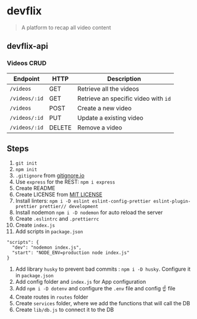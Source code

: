# devflix
> A platform to recap all video content

## devflix-api
### Videos CRUD

| Endpoint | HTTP | Description |
| --- | --- | ---|
| `/videos` | GET | Retrieve all the videos |
| `/videos/:id` | GET | Retrieve an specific video with `id`
| `/videos` | POST | Create a new video |
| `/videos/:id` | PUT | Update a existing video |
| `/videos/:id` | DELETE | Remove a video |


## Steps

1. `git init`
1. `npm init`
1. `.gitignore` from [gitignore.io](https://www.gitignore.io/)
1. Use `express` for the REST: `npm i express`
1. Create README
1. Create LICENSE from [MIT LICENSE](https://opensource.org/licenses/MIT)
1. Install linters:
`npm i -D eslint eslint-config-prettier eslint-plugin-prettier prettier// development`
1. Install nodemon `npm i -D nodemon` for auto reload the server
1. Create `.eslintrc` and `.prettierrc`
1. Create `index.js`
1. Add scripts in `package.json`
```
"scripts": {
  "dev": "nodemon index.js",
  "start": "NODE_ENV=production node index.js"
}
```
1. Add library `husky` to prevent bad commits : `npm i -D husky`. Configure it in `package.json`
1. Add config folder and `index.js` for App configuration
1. Add `npm i -D dotenv` and configure the `.env` file and config ☝️ file
1. Create routes in `routes` folder
1. Create `services` folder, where we add the functions that will call the DB
1. Create `lib/db.js` to connect it to the DB
